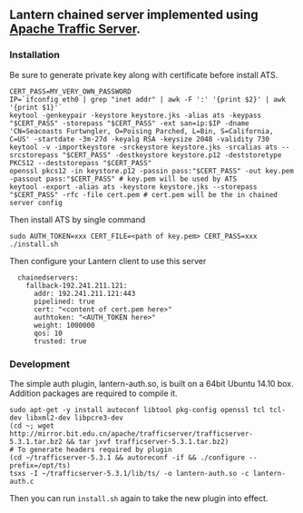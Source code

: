 ## Lantern chained server implemented using [Apache Traffic Server](http://trafficserver.apache.org/).

### Installation

Be sure to generate private key along with certificate before install ATS.

```
CERT_PASS=MY_VERY_OWN_PASSWORD
IP=`ifconfig eth0 | grep "inet addr" | awk -F ':' '{print $2}' | awk '{print $1}'`
keytool -genkeypair -keystore keystore.jks -alias ats -keypass "$CERT_PASS" -storepass "$CERT_PASS" -ext san=ip:$IP -dname 'CN=Seacoasts Furtwngler, O=Poising Parched, L=Bin, S=California, C=US' -startdate -3m-27d -keyalg RSA -keysize 2048 -validity 730
keytool -v -importkeystore -srckeystore keystore.jks -srcalias ats --srcstorepass "$CERT_PASS" -destkeystore keystore.p12 -deststoretype PKCS12 --deststorepass "$CERT_PASS"
openssl pkcs12 -in keystore.p12 -passin pass:"$CERT_PASS" -out key.pem -passout pass:"$CERT_PASS" # key.pem will be used by ATS
keytool -export -alias ats -keystore keystore.jks --storepass "$CERT_PASS" -rfc -file cert.pem # cert.pem will be the in chained server config
```
Then install ATS by single command
```
sudo AUTH_TOKEN=xxx CERT_FILE=<path of key.pem> CERT_PASS=xxx ./install.sh
```
Then configure your Lantern client to use this server

```
  chainedservers:
    fallback-192.241.211.121:
      addr: 192.241.211.121:443
      pipelined: true
      cert: "<content of cert.pem here>"
      authtoken: "<AUTH_TOKEN here>"
      weight: 1000000
      qos: 10
      trusted: true
```

### Development

The simple auth plugin, lantern-auth.so, is built on a 64bit Ubuntu 14.10 box. Addition packages are required to compile it.

```
sudo apt-get -y install autoconf libtool pkg-config openssl tcl tcl-dev libxml2-dev libpcre3-dev
(cd ~; wget http://mirror.bit.edu.cn/apache/trafficserver/trafficserver-5.3.1.tar.bz2 && tar jxvf trafficserver-5.3.1.tar.bz2)
# To generate headers required by plugin
(cd ~/trafficserver-5.3.1 && autoreconf -if && ./configure --prefix=/opt/ts)
tsxs -I ~/trafficserver-5.3.1/lib/ts/ -o lantern-auth.so -c lantern-auth.c
```

Then you can run `install.sh` again to take the new plugin into effect.
